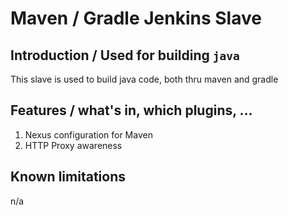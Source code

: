 # Maven / Gradle Jenkins Slave

## Introduction / Used for building `java`
This slave is used to build java code, both thru maven and gradle

## Features / what's in, which plugins, ...
1. Nexus configuration for Maven
1. HTTP Proxy awareness

## Known limitations
n/a
